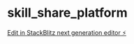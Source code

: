 # skill_share_platform

[Edit in StackBlitz next generation editor ⚡️](https://stackblitz.com/~/github.com/kenta1114/skill_share_platform)
